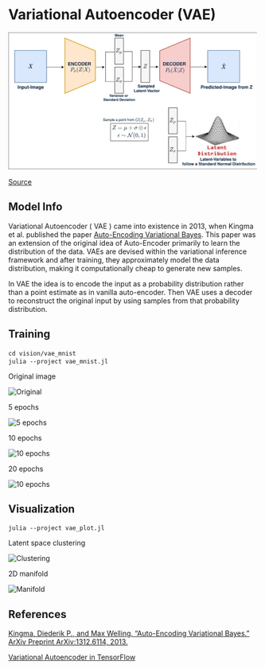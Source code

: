 # Variational Autoencoder (VAE)

<img src="../vae_mnist/docs/vae.png" width="500">

[Source](https://learnopencv.com/variational-autoencoder-in-tensorflow/#:~:text=Variational)

## Model Info

Variational Autoencoder ( VAE ) came into existence in 2013, when Kingma et al. published the paper [Auto-Encoding Variational Bayes](https://arxiv.org/pdf/1312.6114.pdf). This paper was an extension of the original idea of Auto-Encoder primarily to learn the distribution of the data. VAEs are devised within the variational inference framework and after training, they approximately model the data distribution, making it computationally cheap to generate new samples.

In VAE the idea is to encode the input as a probability distribution rather than a point estimate as in vanilla auto-encoder. Then VAE uses a decoder to reconstruct the original input by using samples from that probability distribution.

## Training

```shell
cd vision/vae_mnist
julia --project vae_mnist.jl
```

Original image

![Original](docs/original.png)

5 epochs

![5 epochs](docs/epoch_5.png)

10 epochs

![10 epochs](docs/epoch_10.png)

20 epochs

![10 epochs](docs/epoch_20.png)

## Visualization

```shell
julia --project vae_plot.jl
```

Latent space clustering

![Clustering](docs/clustering.png)

2D manifold

![Manifold](docs/manifold.png)

## References

[Kingma, Diederik P., and Max Welling. “Auto-Encoding Variational Bayes.” ArXiv Preprint ArXiv:1312.6114, 2013.](https://arxiv.org/pdf/1312.6114.pdf)

[Variational Autoencoder in TensorFlow](https://learnopencv.com/variational-autoencoder-in-tensorflow/#:~:text=Variational.)
